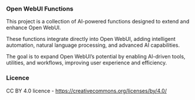 ### Open WebUI Functions

This project is a collection of AI-powered functions designed to extend and enhance Open WebUI.

These functions integrate directly into Open WebUI, adding intelligent automation, natural language processing, and advanced AI capabilities.

The goal is to expand Open WebUI’s potential by enabling AI-driven tools, utilities, and workflows, improving user experience and efficiency.

### Licence
CC BY 4.0 licence - https://creativecommons.org/licenses/by/4.0/
